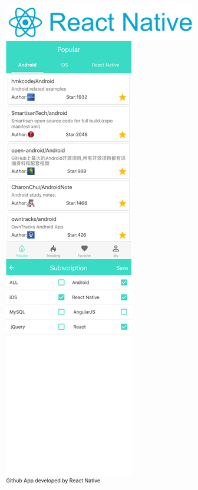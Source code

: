 ![](https://github.com/Liqiankun/DLGithub/raw/master/react-native.png)<br>
![](https://github.com/Liqiankun/DLGithub/raw/master/dlgithub_popular.png)![](https://github.com/Liqiankun/DLGithub/raw/master/dlgithub_subscription.png)<br>
Github App developed by React Native
